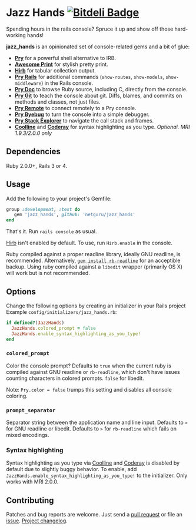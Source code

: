Jazz Hands [![Bitdeli Badge](https://d2weczhvl823v0.cloudfront.net/nixme/jazz_hands/trend.png)](https://bitdeli.com/free "Bitdeli Badge")
==========

Spending hours in the rails console? Spruce it up and show off those
hard-working hands!

**jazz_hands** is an opinionated set of console-related gems and a bit of glue:

* [**Pry**][pry] for a powerful shell alternative to IRB.
* [**Awesome Print**][awesome_print] for stylish pretty print.
* [**Hirb**][hirb] for tabular collection output.
* [**Pry Rails**][pry-rails] for additional commands (`show-routes`,
  `show-models`, `show-middleware`) in the Rails console.
* [**Pry Doc**][pry-doc] to browse Ruby source, including C, directly from the
  console.
* [**Pry Git**][pry-git] to teach the console about git. Diffs, blames, and
  commits on methods and classes, not just files.
* [**Pry Remote**][pry-remote] to connect remotely to a Pry console.
* [**Pry Byebug**][pry-byebug] to turn the console into a simple debugger.
* [**Pry Stack Explorer**][pry-stack_explorer] to navigate the call stack and
  frames.
* [**Coolline**][coolline] and [**Coderay**][coderay] for syntax highlighting as
  you type. _Optional. MRI 1.9.3/2.0.0 only_

## Dependencies

Ruby 2.0.0+, Rails 3 or 4.

## Usage

Add the following to your project's Gemfile:

```ruby
group :development, :test do
   gem 'jazz_hands', github: 'netguru/jazz_hands'
end
```

That's it. Run `rails console` as usual.

[Hirb][hirb] isn't enabled by default. To use, run `Hirb.enable` in the console.

Ruby compiled against a proper readline library, ideally GNU readline, is
recommended. Alternatively, [`gem install rb-readline`][rb-readline] for an
acceptible backup. Using ruby compiled against a `libedit` wrapper (primarily OS
X) will work but is not recommended.


## Options

Change the following options by creating an initializer in your Rails project
Example `config/initializers/jazz_hands.rb`:

```ruby
if defined?(JazzHands)
  JazzHands.colored_prompt = false
  JazzHands.enable_syntax_highlighting_as_you_type!
end
```

### `colored_prompt`

Color the console prompt? Defaults to `true` when the current ruby is compiled
against GNU readline or `rb-readline`, which don't have issues counting
characters in colored prompts. `false` for libedit.

Note: `Pry.color = false` trumps this setting and disables all console coloring.

### `prompt_separator`

Separator string between the application name and line input. Defaults to `»`
for GNU readline or libedit. Defaults to `>` for `rb-readline` which fails on
mixed encodings.

### Syntax highlighting

Syntax highlighting as you type via [Coolline][coolline] and [Coderay][coderay]
is disabled by default due to slightly buggy behavior. To enable, add
`JazzHands.enable_syntax_highlighting_as_you_type!` to the initializer. Only
works with MRI 2.0.0.


## Contributing

Patches and bug reports are welcome. Just send a [pull request][pullrequests] or
file an [issue][issues]. [Project changelog][changelog].


[pry]:                http://pry.github.com
[awesome_print]:      https://github.com/michaeldv/awesome_print
[hirb]:               https://github.com/cldwalker/hirb
[pry-rails]:          https://github.com/rweng/pry-rails
[pry-doc]:            https://github.com/pry/pry-doc
[pry-git]:            https://github.com/pry/pry-git
[pry-remote]:         https://github.com/Mon-Ouie/pry-remote
[pry-byebug]:         https://github.com/deivid-rodriguez/pry-byebug
[pry-stack_explorer]: https://github.com/pry/pry-stack_explorer
[coolline]:           https://github.com/Mon-Ouie/coolline
[coderay]:            https://github.com/rubychan/coderay
[rb-readline]:        https://github.com/luislavena/rb-readline
[pullrequests]:       https://github.com/nixme/jazz_hands/pulls
[issues]:             https://github.com/nixme/jazz_hands/issues
[changelog]:          https://github.com/nixme/jazz_hands/blob/master/CHANGELOG.md

